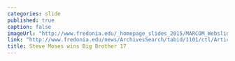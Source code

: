 ```yaml
---
categories: slide
published: true
caption: false
imageUrl: "http://www.fredonia.edu/_homepage_slides_2015/MARCOM_Webslides_SteveMoses_V4win.jpg"
link: "http://www.fredonia.edu/news/ArchivesSearch/tabid/1101/ctl/ArticleView/mid/1878/articleId/5548/Fredonia_student_Steve_Moses_wins_Big_Brother_17_on_CBS.aspx"
title: Steve Moses wins Big Brother 17
---
```


